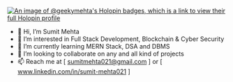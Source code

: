 [![An image of @geekymehta's Holopin badges, which is a link to view their full Holopin profile](https://holopin.me/geekymehta)](https://holopin.io/@geekymehta)

- 👋 Hi, I’m Sumit Mehta
- 👀 I’m interested in Full Stack Development, Blockchain & Cyber Security
- 🌱 I’m currently learning MERN Stack, DSA and DBMS
- 💞️ I’m looking to collaborate on any and all kind of projects
- 📫 Reach me at [ sumitmehta021@gmail.com ] or [ www.linkedin.com/in/sumit-mehta021 ]

<!---
sumitmehta021/sumitmehta021 is a ✨ special ✨ repository because its `README.md` (this file) appears on your GitHub profile.
You can click the Preview link to take a look at your changes.
--->
